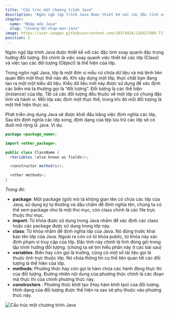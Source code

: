 ```yaml
---
title: "Cấu trúc một chương trình Java"
description: "Ngôn ngữ lập trình Java được thiết kế với các đặc tính xoay quanh đặc trưng hướng đối tượng. Bài này chúng ta cùng nhau tìm hiểu xem cấu trúc của một chương trình java"
chapter:
  name: "Nhập môn Java"
  slug: "chuong-02-nhap-mon-java"
image: https://user-images.githubusercontent.com/29374426/126427809-717c3eb0-ffba-4fa5-8e52-ec12ad9b548d.png
position: 5
---
```


Ngôn ngữ lập trình Java được thiết kế với các đặc tính xoay quanh đặc trưng hướng đối tượng. Đó chính là việc xoay quanh việc thiết kế các lớp (Class) và việc tạo các đối tượng (Object) là thể hiện của lớp.

Trong ngôn ngữ Java, lớp là một đơn vị mẫu có chứa dữ liệu và mã lệnh liên quan đến một thực thể nào đó. Khi xây dựng một lớp, thực chất bạn đang tạo ra một một kiểu dữ liệu. Kiểu dữ liệu mới này được sử dụng để xác định các biến mà ta thương gọi là “đối tượng”. Đối tượng là các thể hiện (instance) của lớp. Tất cả các đối tượng đều thuộc về một lớp có chung đặc tính và hành vi. Mỗi lớp xác định một thực thể, trong khi đó mỗi đối tượng là một thể hiện thực sự.

Phát triển ứng dụng Java sẽ được khởi đầu bằng việc định nghĩa các lớp, Sau khi định nghĩa các lớp xong, định dạng của tệp lưu trữ các lớp sẽ có đuôi mở rộng là .java. Ví dụ:

```java
package <package_name>;

import <other_package>;

public class ClassName {
  <Variables (also known as fields)>;

  <constructor method(s)>;

  <other methods>;
}
```

_Trong đó:_

- **package**: Một package (gói) mô tả không gian tên có chứa các lớp của Java, sử dụng ký tự thường và dấu chấm để định nghĩa tên, chúng ta có thể xem package như là một thư mục, còn class chính là các file trực thuộc thư mục.
- **import**: Từ khóa được sử dụng trong Java nhằm để xác định các class hoặc các package được sử dụng trong lớp này.
- **class**: Từ khóa nhằm để định nghĩa lớp của Java. Nó đứng trước khai báo tên lớp của Java. Ngoài ra còn có từ khóa public, từ khóa này xác định phạm vi truy cập của lớp. Đặc tính này chính là tính đóng gói trong lập trình hướng đối tượng. (chúng ta sẽ tìm hiểu phần này ở các bài sau)
- **variables**: Biến hay còn gọi là trường, cũng có một số tài liệu gọi là thuộc tính trực thuộc lớp. Nó chứa thông tin cụ thể liên quan tới các đối tượng là thể hiện của lớp.
- **methods**: Phương thức hay còn gọi là hàm chứa các hành động thực thi của đối tượng. Đương nhiên nội dung của phương thức chính là các đoạn mã thực thi của chính phương thức này.
- **constructors** : Phương thức khởi tạo (Hay hàm khởi tạo) của đối tượng. Hình dạng của đối tượng được thể hiện ra sao sẽ phụ thuộc vào phương thức này.

![Cấu trúc một chương trình Java](https://user-images.githubusercontent.com/29374426/126427809-717c3eb0-ffba-4fa5-8e52-ec12ad9b548d.png)
